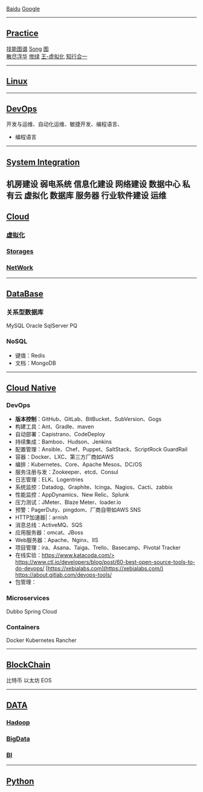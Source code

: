 [Baidu](http://www.baidu.com)
[Google](http://www.google.com) 

---

## [Practice](http://www.cnblogs.com/aftree/)

[技能图谱](https://github.com/TeamStuQ/skill-map) 
[Song](https://jimmysong.io)
[图](https://www.processon.com)  
[散尽浮华](https://www.cnblogs.com/kevingrace/)
[惨绿](https://www.cnblogs.com/clsn/)
[王-虚拟化](http://blog.51cto.com/wangchunhai)
[知行合一](https://blog.csdn.net/liumiaocn)

---

## [Linux](https://linux.lijun.in)  

---
## [DevOps](https://devops.lijun.in)  

开发与运维、自动化运维、敏捷开发、编程语言、

* 编程语言
---

## [System Integration](https://si.lijun.in)  
机房建设 弱电系统 信息化建设 网络建设 数据中心 私有云 虚拟化 数据库 服务器 行业软件建设 运维
---
## [Cloud](https://cloud.lijun.in)

### [虚拟化](https://v.lijun.in)  
### [Storages](https://s.lijun.in) 
### [NetWork](https://network.lijun.in)
---

## [DataBase](https://db.lijun.in)  

### 关系型数据库

MySQL Oracle SqlServer PQ

### NoSQL
* 键值：Redis
* 文档：MongoDB

---

## [Cloud Native](https://cncf.lijun.in)  

### DevOps

* **版本控制**：GitHub、GitLab、BitBucket、SubVersion、Gogs
* 构建工具：Ant、Gradle、maven                                 
* 自动部署：Capistrano、CodeDeploy                             
* 持续集成：Bamboo、Hudson、Jenkins                      
* 配置管理：Ansible、Chef、Puppet、SaltStack、ScriptRock GuardRail 
* 容器：Docker、LXC、第三方厂商如AWS                           
* 编排：Kubernetes、Core、Apache Mesos、DC/OS                  
* 服务注册与发：Zookeeper、etcd、Consul                      
* 日志管理：ELK、Logentries                                    
* 系统监控：Datadog、Graphite、Icinga、Nagios、Cacti、zabbix   
* 性能监控：AppDynamics、New Relic、Splunk                     
* 压力测试：JMeter、Blaze Meter、loader.io                     
* 预警：PagerDuty、pingdom、厂商自带如AWS SNS                  
* HTTP加速器|：arnish                                          
* 消息总线：ActiveMQ、SQS                                      
* 应用服务器：omcat、JBoss                                    
* Web服务器：Apache、Nginx、IIS                                
* 项目管理：ira、Asana、Taiga、Trello、Basecamp、Pivotal Tracker 
* 在线实验：https://www.katacoda.com/> <https://www.ctl.io/developers/blog/post/60-best-open-source-tools-to-do-devops/> [https://xebialabs.com](https://xebialabs.com/) <https://about.gitlab.com/devops-tools/> 
* 包管理：

### Microservices

Dubbo
Spring Cloud

### Containers

Docker Kubernetes Rancher

---

## [BlockChain](https://blockchainc.lijun.in)

比特币
以太坊
EOS

---

## [DATA](https://data.lijun.in)

### [Hadoop](https://hadoop.lijun.in)
### [BigData](https://bigdata.lijun.in)
### [BI](https://bi.lijun.in)

---

## [Python](https://python.lijun.in)
